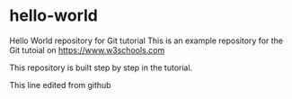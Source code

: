 # hello-world
Hello World repository for Git tutorial
This is an example repository for the Git tutoial on https://www.w3schools.com

This repository is built step by step in the tutorial.

This line edited from github
